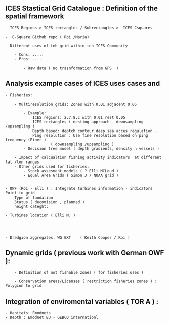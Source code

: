 ## ICES Stastical Grid Catalogue  : Definition of the  spatial framework

	- ICES Regions > ICES rectangles / Subrectangles >  ICES Csquares

	-  C-Square Github repo ( Roi /Maria) 

	- Different uses of teh grid within teh ICES Community 

 		- Cons: ....: 
		- Pros: .....

			- Raw data ( no trasnformation from GPS  ) 


## Analysis example cases of ICES uses cases and 
	

	- Fisheries: 

		- Multiresolution grids: Zones with 0.01 adjacent 0.05

			- Example:
				ICES regions: 2.7.8.c with 0.01 rest 0.05 
				ICES rectangles ( nesting approach - downsampling /upsampling ) 
				Depth based: deptch contour deep sea acces regulation . 
				Ping resolution : Use fine resolution based on ping frequency (Einer )
						( downsampling /upsampling ) 
			- Decision tree model ( depth gradients, density n vessels ) 
				
		- Impact of calcualtion fishing activity indicators  at different lat /lon ranges
  		- Other grids used for fisheries: 
			- Stock assesment models ( ? Elli MCLoud ) 
			- Equal Area Grids ( Simon J / NOAA grid ) 


	- OWF (Roi - Elli ) : Integrate turbines information - indicators  Point to grid
		Type of fundation
		Status ( decomision , planned ) 
		height categht: 

	- Turbines location ( Elli M. ) 
	

 

	- Dredgion aggregates: WG EXT 	 ( Keith Cooper / Roi ) 


## Dynamic grids ( previous work with German OWF ): 
		
		- Definition of not fishable zones ( for fisheries uses ) 

		- Conservation areas/Licenses ( restriction fisheries zones ) : Polygion to grid
	 

 


## Integration of enviromental variables ( TOR A ) : 

	- Habitats: Emodnets
	- Depth : Emodnet EU - GEBCO internationl

